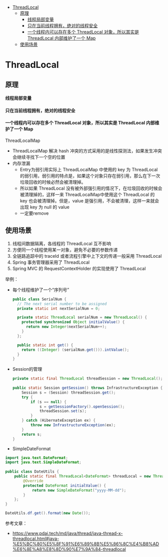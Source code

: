 
* [ThreadLocal](#threadlocal)
  * [原理](#原理)
    * [线程局部变量](#线程局部变量)
    * [只在当前线程拥有，绝对的线程安全](#只在当前线程拥有绝对的线程安全)
    * [一个线程内可以存在多个 ThreadLocal 对象，所以其实是 ThreadLocal 内部维护了一个 Map](#一个线程内可以存在多个-threadlocal-对象所以其实是-threadlocal-内部维护了一个-map)
  * [使用场景](#使用场景)


# ThreadLocal
## 原理
#### 线程局部变量
#### 只在当前线程拥有，绝对的线程安全
#### 一个线程内可以存在多个 ThreadLocal 对象，所以其实是 ThreadLocal 内部维护了一个 Map
ThreadLocalMap
- ThreadLocalMap 解决 hash 冲突的方式采用的是线性探测法，如果发生冲突会继续寻找下一个空的位置
- 内存泄漏
  - Entry为弱引用实际上 ThreadLocalMap 中使用的 key 为 ThreadLocal 的弱引用，弱引用的特点是，如果这个对象只存在弱引用，那么在下一次垃圾回收的时候必然会被清理掉。
  - 所以如果 ThreadLocal 没有被外部强引用的情况下，在垃圾回收的时候会被清理掉的，这样一来 ThreadLocalMap中使用这个 ThreadLocal 的 key 也会被清理掉。但是，value 是强引用，不会被清理，这样一来就会出现 key 为 null 的 value
  - 一定要remove
## 使用场景
1. 线程间数据隔离，各线程的 ThreadLocal 互不影响
2. 方便同一个线程使用某一对象，避免不必要的参数传递
3. 全链路追踪中的 traceId 或者流程引擎中上下文的传递一般采用 ThreadLocal
4. Spring 事务管理器采用了 ThreadLocal
5. Spring MVC 的 RequestContextHolder 的实现使用了 ThreadLocal

举例：
- 每个线程维护了一个“序列号”
  ```java
  public class SerialNum {
    // The next serial number to be assigned
    private static int nextSerialNum = 0;
  
    private static ThreadLocal serialNum = new ThreadLocal() {
      protected synchronized Object initialValue() {
        return new Integer(nextSerialNum++);
      }
    };
  
    public static int get() {
      return ((Integer) (serialNum.get())).intValue();
    }
  }
  ```
- Session的管理
  ```java
  private static final ThreadLocal threadSession = new ThreadLocal();  
    
  public static Session getSession() throws InfrastructureException {  
      Session s = (Session) threadSession.get();  
      try {  
          if (s == null) {  
              s = getSessionFactory().openSession();  
              threadSession.set(s);  
          }  
      } catch (HibernateException ex) {  
          throw new InfrastructureException(ex);  
      }  
      return s;  
  }  
  
  ```
- SimpleDateFormat
```java
import java.text.DateFormat;
import java.text.SimpleDateFormat;
 
public class DateUtils {
    public static final ThreadLocal<DateFormat> threadLocal = new ThreadLocal<DateFormat>(){
        @Override
        protected DateFormat initialValue() {
            return new SimpleDateFormat("yyyy-MM-dd");
        }
    };
}

DateUtils.df.get().format(new Date());
```

参考文章：
- https://www.pdai.tech/md/java/thread/java-thread-x-threadlocal.html#java-%E5%BC%80%E5%8F%91%E6%89%8B%E5%86%8C%E4%B8%AD%E6%8E%A8%E8%8D%90%E7%9A%84-threadlocal